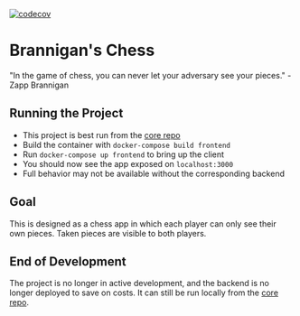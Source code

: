 [![codecov](https://codecov.io/gh/seamuslowry/brannigans-chess-frontend/branch/main/graph/badge.svg?token=WP6EHNCLO1)](https://codecov.io/gh/seamuslowry/brannigans-chess-frontend)

# Brannigan's Chess

"In the game of chess, you can never let your adversary see your pieces." -Zapp Brannigan

## Running the Project

- This project is best run from the [core repo](https://github.com/seamuslowry/brannigans-chess)
- Build the container with `docker-compose build frontend`
- Run `docker-compose up frontend` to bring up the client
- You should now see the app exposed on `localhost:3000`
- Full behavior may not be available without the corresponding backend

## Goal

This is designed as a chess app in which each player can only see their own pieces. Taken pieces are visible to both players.

## End of Development

The project is no longer in active development, and the backend is no longer deployed to save on costs. It can still be run locally from the [core repo](https://github.com/seamuslowry/brannigans-chess).
